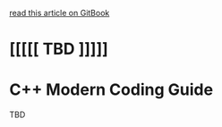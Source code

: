 [read this article on GitBook](https://yarencheng.gitbooks.io/c-modern-coding-guide/content/)

# \[\[\[\[\[ TBD \]\]\]\]\]

# C++ Modern Coding Guide

TBD

